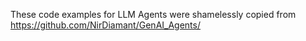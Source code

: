These code examples for LLM Agents were shamelessly copied from
https://github.com/NirDiamant/GenAI_Agents/
